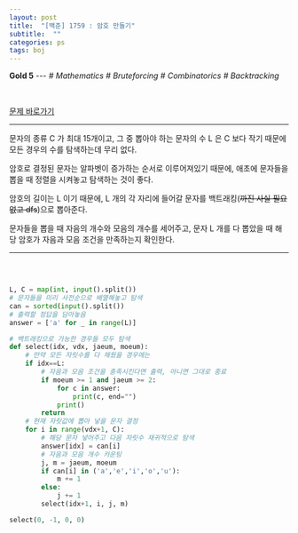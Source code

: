```yaml
---
layout: post
title:  "[백준] 1759 : 암호 만들기"
subtitle:  ""
categories: ps
tags: boj
---
```


**Gold 5** --- *# Mathematics # Bruteforcing # Combinatorics # Backtracking*

<br>

[문제 바로가기](https://www.acmicpc.net/problem/1759)

---

문자의 종류 C 가 최대 15개이고, 그 중 뽑아야 하는 문자의 수 L 은 C 보다 작기 때문에 모든 경우의 수를 탐색하는데 무리 없다.

암호로 결정된 문자는 알파벳이 증가하는 순서로 이루어져있기 때문에, 애초에 문자들을 뽑을 때 정렬을 시켜놓고 탐색하는 것이 좋다.

암호의 길이는 L 이기 때문에, L 개의 각 자리에 들어갈 문자를 백트래킹(~~까진 사실 필요없고 dfs~~)으로 뽑아준다.

문자들을 뽑을 때 자음의 개수와 모음의 개수를 세어주고, 문자 L 개를 다 뽑았을 때 해당 암호가 자음과 모음 조건을 만족하는지 확인한다.

---
<br>

```python

L, C = map(int, input().split())
# 문자들을 미리 사전순으로 배열해놓고 탐색
can = sorted(input().split())
# 출력할 정답을 담아놓음
answer = ['a' for _ in range(L)]

# 백트래킹으로 가능한 경우들 모두 탐색
def select(idx, vdx, jaeum, moeum):
	# 만약 모든 자릿수를 다 채웠을 경우에는
	if idx==L:
		# 자음과 모음 조건을 충족시킨다면 출력, 아니면 그대로 종료
		if moeum >= 1 and jaeum >= 2:
			for c in answer:
				print(c, end="")
			print()
		return
	# 현재 자릿값에 뽑아 넣을 문자 결정
	for i in range(vdx+1, C):
		# 해당 문자 넣어주고 다음 자릿수 재귀적으로 탐색
		answer[idx] = can[i]
		# 자음과 모음 개수 카운팅
		j, m = jaeum, moeum
		if can[i] in ('a','e','i','o','u'):
			m += 1
		else:
			j += 1
		select(idx+1, i, j, m)

select(0, -1, 0, 0)

```
